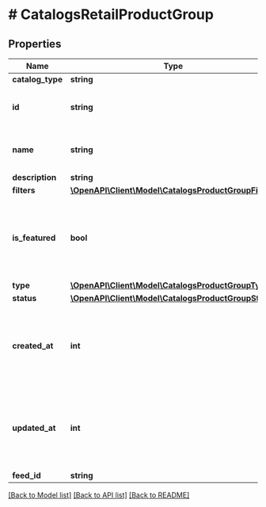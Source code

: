 # # CatalogsRetailProductGroup

## Properties

Name | Type | Description | Notes
------------ | ------------- | ------------- | -------------
**catalog_type** | **string** |  |
**id** | **string** | ID of the catalog product group. |
**name** | **string** | Name of catalog product group | [optional]
**description** | **string** |  | [optional]
**filters** | [**\OpenAPI\Client\Model\CatalogsProductGroupFilters**](CatalogsProductGroupFilters.md) |  |
**is_featured** | **bool** | boolean indicator of whether the product group is being featured or not | [optional]
**type** | [**\OpenAPI\Client\Model\CatalogsProductGroupType**](CatalogsProductGroupType.md) |  | [optional]
**status** | [**\OpenAPI\Client\Model\CatalogsProductGroupStatus**](CatalogsProductGroupStatus.md) |  | [optional]
**created_at** | **int** | Unix timestamp in seconds of when catalog product group was created. | [optional]
**updated_at** | **int** | Unix timestamp in seconds of last time catalog product group was updated. | [optional]
**feed_id** | **string** |  |

[[Back to Model list]](../../README.md#models) [[Back to API list]](../../README.md#endpoints) [[Back to README]](../../README.md)
